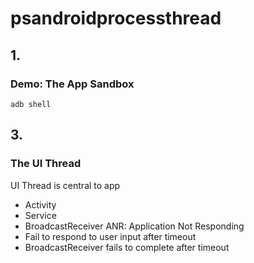 # psandroidprocessthread
## 1.
### Demo: The App Sandbox
```
adb shell
```

## 3.
### The UI Thread
UI Thread is central to app
- Activity
- Service
- BroadcastReceiver
ANR: Application Not Responding
- Fail to respond to user input after timeout
- BroadcastReceiver fails to complete after timeout
